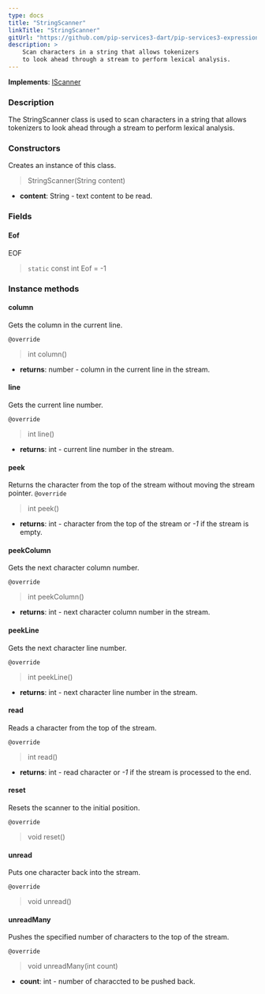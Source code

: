 ```yaml
---
type: docs
title: "StringScanner"
linkTitle: "StringScanner"
gitUrl: "https://github.com/pip-services3-dart/pip-services3-expressions-dart"
description: > 
    Scan characters in a string that allows tokenizers
    to look ahead through a stream to perform lexical analysis.
---
```


**Implements**: [IScanner](../iscanner)

### Description

The StringScanner class is used to scan characters in a string that allows tokenizers to look ahead through a stream to perform lexical analysis.

### Constructors
Creates an instance of this class.

> StringScanner(String content)

- **content**: String - text content to be read.


### Fields

<span class="hide-title-link">

#### Eof
EOF
> `static` const int Eof = -1

</span>

### Instance methods

#### column
Gets the column in the current line.

`@override`
> int column()

- **returns**: number - column in the current line in the stream.

#### line
Gets the current line number.

`@override`
> int line()

- **returns**: int - current line number in the stream.


#### peek
Returns the character from the top of the stream without moving the stream pointer.
`@override`
> int peek()

- **returns**: int - character from the top of the stream or *-1* if the stream is empty.


#### peekColumn
Gets the next character column number.

`@override`
> int peekColumn()

- **returns**: int - next character column number in the stream.


#### peekLine
Gets the next character line number.

`@override`
> int peekLine()

- **returns**: int - next character line number in the stream.

#### read
Reads a character from the top of the stream.

`@override`
> int read()

- **returns**: int - read character or *-1* if the stream is processed to the end.

#### reset
Resets the scanner to the initial position.

`@override`
> void reset() 


#### unread
Puts one character back into the stream.

`@override`
> void unread() 

#### unreadMany
Pushes the specified number of characters to the top of the stream.

`@override`
> void unreadMany(int count)

- **count**: int - number of characcted to be pushed back.
